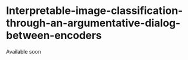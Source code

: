 # Interpretable-image-classification-through-an-argumentative-dialog-between-encoders

Available soon
